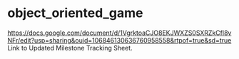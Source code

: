 # object_oriented_game
https://docs.google.com/document/d/1VgrktoaCJO8EKJWXZS0SXRZkCfl8vNFr/edit?usp=sharing&ouid=106846130636760958558&rtpof=true&sd=true Link to Updated Milestone Tracking Sheet.
